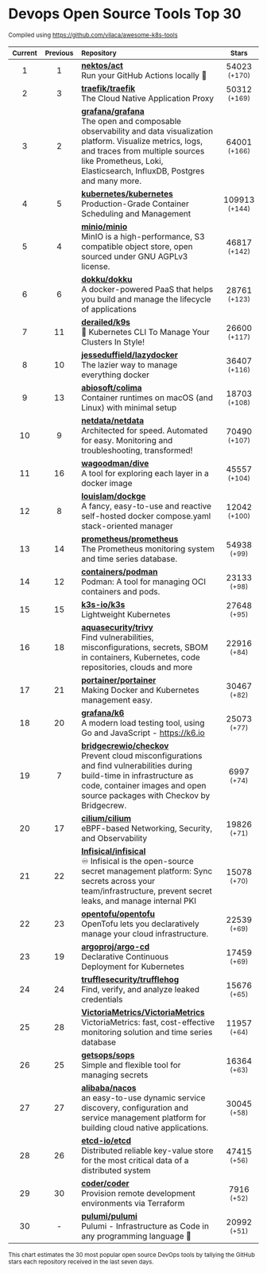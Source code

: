 # Devops Open Source Tools Top 30
<sup>Compiled using https://github.com/vilaca/awesome-k8s-tools</sup>
<div align="center">

|<sub>Current</sub>|<sub>Previous</sub>|<sub>Repository</sub>|<sub>Stars</sub>|
|:---:|:---:|:---|:---:|
|1|1|[**nektos/act**](https://github.com/nektos/act)<br/>Run your GitHub Actions locally 🚀|54023 <sup>(+170)</sup>|
|2|3|[**traefik/traefik**](https://github.com/traefik/traefik)<br/>The Cloud Native Application Proxy|50312 <sup>(+169)</sup>|
|3|2|[**grafana/grafana**](https://github.com/grafana/grafana)<br/>The open and composable observability and data visualization platform. Visualize metrics, logs, and traces from multiple sources like Prometheus, Loki, Elasticsearch, InfluxDB, Postgres and many more. |64001 <sup>(+166)</sup>|
|4|5|[**kubernetes/kubernetes**](https://github.com/kubernetes/kubernetes)<br/>Production-Grade Container Scheduling and Management|109913 <sup>(+144)</sup>|
|5|4|[**minio/minio**](https://github.com/minio/minio)<br/>MinIO is a high-performance, S3 compatible object store, open sourced under GNU AGPLv3 license.|46817 <sup>(+142)</sup>|
|6|6|[**dokku/dokku**](https://github.com/dokku/dokku)<br/>A docker-powered PaaS that helps you build and manage the lifecycle of applications|28761 <sup>(+123)</sup>|
|7|11|[**derailed/k9s**](https://github.com/derailed/k9s)<br/>🐶 Kubernetes CLI To Manage Your Clusters In Style!|26600 <sup>(+117)</sup>|
|8|10|[**jesseduffield/lazydocker**](https://github.com/jesseduffield/lazydocker)<br/>The lazier way to manage everything docker|36407 <sup>(+116)</sup>|
|9|13|[**abiosoft/colima**](https://github.com/abiosoft/colima)<br/>Container runtimes on macOS (and Linux) with minimal setup|18703 <sup>(+108)</sup>|
|10|9|[**netdata/netdata**](https://github.com/netdata/netdata)<br/>Architected for speed. Automated for easy. Monitoring and troubleshooting, transformed!|70490 <sup>(+107)</sup>|
|11|16|[**wagoodman/dive**](https://github.com/wagoodman/dive)<br/>A tool for exploring each layer in a docker image|45557 <sup>(+104)</sup>|
|12|8|[**louislam/dockge**](https://github.com/louislam/dockge)<br/>A fancy, easy-to-use and reactive self-hosted docker compose.yaml stack-oriented manager|12042 <sup>(+100)</sup>|
|13|14|[**prometheus/prometheus**](https://github.com/prometheus/prometheus)<br/>The Prometheus monitoring system and time series database.|54938 <sup>(+99)</sup>|
|14|12|[**containers/podman**](https://github.com/containers/podman)<br/>Podman: A tool for managing OCI containers and pods.|23133 <sup>(+98)</sup>|
|15|15|[**k3s-io/k3s**](https://github.com/k3s-io/k3s)<br/>Lightweight Kubernetes|27648 <sup>(+95)</sup>|
|16|18|[**aquasecurity/trivy**](https://github.com/aquasecurity/trivy)<br/>Find vulnerabilities, misconfigurations, secrets, SBOM in containers, Kubernetes, code repositories, clouds and more|22916 <sup>(+84)</sup>|
|17|21|[**portainer/portainer**](https://github.com/portainer/portainer)<br/>Making Docker and Kubernetes management easy.|30467 <sup>(+82)</sup>|
|18|20|[**grafana/k6**](https://github.com/grafana/k6)<br/>A modern load testing tool, using Go and JavaScript - https://k6.io|25073 <sup>(+77)</sup>|
|19|7|[**bridgecrewio/checkov**](https://github.com/bridgecrewio/checkov)<br/>Prevent cloud misconfigurations and find vulnerabilities during build-time in infrastructure as code, container images and open source packages with Checkov by Bridgecrew.|6997 <sup>(+74)</sup>|
|20|17|[**cilium/cilium**](https://github.com/cilium/cilium)<br/>eBPF-based Networking, Security, and Observability|19826 <sup>(+71)</sup>|
|21|22|[**Infisical/infisical**](https://github.com/Infisical/infisical)<br/>♾ Infisical is the open-source secret management platform: Sync secrets across your team/infrastructure, prevent secret leaks, and manage internal PKI|15078 <sup>(+70)</sup>|
|22|23|[**opentofu/opentofu**](https://github.com/opentofu/opentofu)<br/>OpenTofu lets you declaratively manage your cloud infrastructure.|22539 <sup>(+69)</sup>|
|23|19|[**argoproj/argo-cd**](https://github.com/argoproj/argo-cd)<br/>Declarative Continuous Deployment for Kubernetes|17459 <sup>(+69)</sup>|
|24|24|[**trufflesecurity/trufflehog**](https://github.com/trufflesecurity/trufflehog)<br/>Find, verify, and analyze leaked credentials|15676 <sup>(+65)</sup>|
|25|28|[**VictoriaMetrics/VictoriaMetrics**](https://github.com/VictoriaMetrics/VictoriaMetrics)<br/>VictoriaMetrics: fast, cost-effective monitoring solution and time series database|11957 <sup>(+64)</sup>|
|26|25|[**getsops/sops**](https://github.com/getsops/sops)<br/>Simple and flexible tool for managing secrets|16364 <sup>(+63)</sup>|
|27|27|[**alibaba/nacos**](https://github.com/alibaba/nacos)<br/>an easy-to-use dynamic service discovery, configuration and service management platform for building cloud native applications.|30045 <sup>(+58)</sup>|
|28|26|[**etcd-io/etcd**](https://github.com/etcd-io/etcd)<br/>Distributed reliable key-value store for the most critical data of a distributed system|47415 <sup>(+56)</sup>|
|29|30|[**coder/coder**](https://github.com/coder/coder)<br/>Provision remote development environments via Terraform|7916 <sup>(+52)</sup>|
|30|-|[**pulumi/pulumi**](https://github.com/pulumi/pulumi)<br/>Pulumi - Infrastructure as Code in any programming language 🚀|20992 <sup>(+51)</sup>|


</div>

<sub>This chart estimates the 30 most popular open source DevOps tools by tallying the GitHub stars each repository received in the last seven days.</sub>
